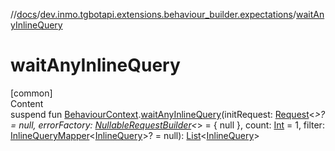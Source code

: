 //[docs](../../index.md)/[dev.inmo.tgbotapi.extensions.behaviour_builder.expectations](index.md)/[waitAnyInlineQuery](wait-any-inline-query.md)



# waitAnyInlineQuery  
[common]  
Content  
suspend fun [BehaviourContext](../dev.inmo.tgbotapi.extensions.behaviour_builder/-behaviour-context/index.md).[waitAnyInlineQuery](wait-any-inline-query.md)(initRequest: [Request](../dev.inmo.tgbotapi.requests.abstracts/-request/index.md)<*>? = null, errorFactory: [NullableRequestBuilder](index.md#%5Bdev.inmo.tgbotapi.extensions.behaviour_builder.expectations%2FNullableRequestBuilder%2F%2F%2FPointingToDeclaration%2F%5D%2FClasslikes%2F625018081)<*> = { null }, count: [Int](https://kotlinlang.org/api/latest/jvm/stdlib/kotlin/-int/index.html) = 1, filter: [InlineQueryMapper](index.md#%5Bdev.inmo.tgbotapi.extensions.behaviour_builder.expectations%2FInlineQueryMapper%2F%2F%2FPointingToDeclaration%2F%5D%2FClasslikes%2F625018081)<[InlineQuery](../dev.inmo.tgbotapi.types.InlineQueries.abstracts/-inline-query/index.md)>? = null): [List](https://kotlinlang.org/api/latest/jvm/stdlib/kotlin.collections/-list/index.html)<[InlineQuery](../dev.inmo.tgbotapi.types.InlineQueries.abstracts/-inline-query/index.md)>  



